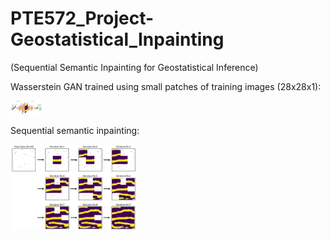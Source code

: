 # PTE572_Project-Geostatistical_Inpainting
(Sequential Semantic Inpainting for Geostatistical Inference)

Wasserstein GAN trained using small patches of training images (28x28x1):
<div style="width: 10%; height: 10%">
  
  ![wgan_28x28](/readme/wgan28.png)
  
</div>


Sequential semantic inpainting:
<div style="width: 40%; height: 40%">
  
  ![sequential inpainting](/readme/SI_result.png )
  
</div>
